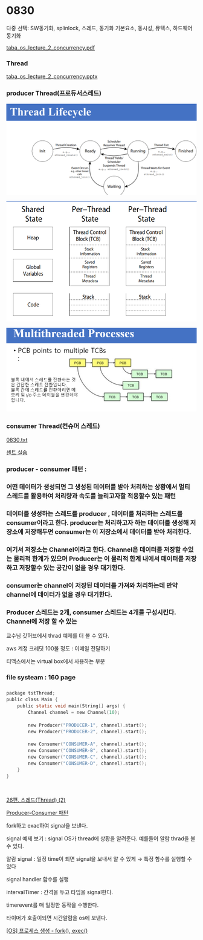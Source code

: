 # 0830

다중 선택: SW동기화, splinlock, ⁠스레드, 동기화 기본요소, 동시성, 뮤텍스, 하드웨어 동기화

[taba_os_lecture_2_concurrency.pdf](0830%20ac4134026b2b43b79ac404e65de0ce42/taba_os_lecture_2_concurrency.pdf)

### Thread

[taba_os_lecture_2_concurrency.pptx](0830%20ac4134026b2b43b79ac404e65de0ce42/taba_os_lecture_2_concurrency.pptx)

### producer Thread(프로듀서스레드)

![Untitled](0830%20ac4134026b2b43b79ac404e65de0ce42/Untitled.png)

![Untitled](0830%20ac4134026b2b43b79ac404e65de0ce42/Untitled%201.png)

![Untitled](0830%20ac4134026b2b43b79ac404e65de0ce42/Untitled%202.png)

### consumer Thread(컨슈머 스레드)

[0830.txt](0830%20ac4134026b2b43b79ac404e65de0ce42/0830.txt)

[센트 실습](0830%20ac4134026b2b43b79ac404e65de0ce42/%E1%84%89%E1%85%A6%E1%86%AB%E1%84%90%E1%85%B3%20%E1%84%89%E1%85%B5%E1%86%AF%E1%84%89%E1%85%B3%E1%86%B8%20fab5ffd87f974844a15c026f4506ccca.md)

### producer - consumer 패턴 :

### 어떤 데이터가 생성되면 그 생성된 데이터를 받아 처리하는 상황에서 멀티 스레드를 활용하여 처리량과 속도를 늘리고자할 적용할수 있는 패턴

### 데이터를 생성하는 스레드를 producer , 데이터를 처리하는 스레드를 consumer이라고 한다. producer는 처리하고자 하는 데이터를 생성해 저장소에 저장해두면 consumer는 이 저장소에서 데이터를 받아 처리한다.

### 여기서 저장소는 Channel이라고 한다. Channel은 데이터를 저장할 수있는 물리적 한계가 있으며 Producer는 이 물리적 한계 내에서 데이터를 저장하고 저장할수 있는 공간이 없을 경우 대기한다.

### consumer는 channel이 저장된 데이터를 가져와 처리하는데 만약 channel에 데이터가 없을 경우 대기한다.

### 

### Producer 스레드는 2개, consumer 스레드는 4개를 구성시킨다. Channel에 저장 할 수 있는

교수님 깃허브에서 thrad 예제를 더 볼 수 있다.

aws 계정 크레딧 100불 정도 : 이메일 전달하기

티맥스에서는 virtual box에서 사용하는 부분 

### 

### file systeam : 160 page

### 

### 

```c
package tstThread;
public class Main {
    public static void main(String[] args) {
        Channel channel = new Channel(10);
        
        new Producer("PRODUCER-1", channel).start();
        new Producer("PRODUCER-2", channel).start();
        
        new Consumer("CONSUMER-A", channel).start();
        new Consumer("CONSUMER-B", channel).start();
        new Consumer("CONSUMER-C", channel).start();
        new Consumer("CONSUMER-D", channel).start();
    }
}
```

```
 
```

[26편. 스레드(Thread) (2)](https://blog.hexabrain.net/375)

[Producer-Consumer 패턴](http://www.gisdeveloper.co.kr/?p=10325)

fork하고 exac하여 signal을 보낸다.

signal 예제 보기 : signal OS가 thread에 상황을 알려준다. 예를들어 알람 thrad을 볼 수 있다.

알람 signal : 일정 time이 되면 signal을 보내서 알 수 있게 → 특정 함수를 실행할 수 있다

signal handler 함수를 실행

intervalTimer : 간격을 두고 타임을 signal한다.

timerevent를 매 일정한 동작을 수행한다.

타이머가 호출이되면 시간알람을 os에 보낸다.

[[OS] 프로세스 생성 - fork(), exec()](https://velog.io/@alirz-pixel/OS-%ED%94%84%EB%A1%9C%EC%84%B8%EC%8A%A4-%EC%83%9D%EC%84%B1-fork)
